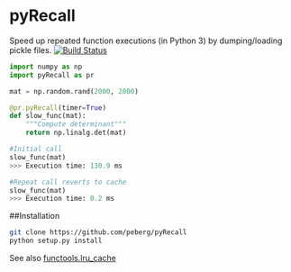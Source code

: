 # pyRecall
Speed up repeated function executions (in Python 3) by dumping/loading pickle files.
[![Build Status](https://travis-ci.org/peberg/pyRecall.png)](https://travis-ci.org/peberg/pyRecall)


```python
import numpy as np
import pyRecall as pr

mat = np.random.rand(2000, 2000)

@pr.pyRecall(timer=True)
def slow_func(mat):
    """Compute determinant"""
    return np.linalg.det(mat)

#Initial call
slow_func(mat)
>>> Execution time: 130.9 ms

#Repeat call reverts to cache
slow_func(mat)
>>> Execution time: 0.2 ms
```

##Installation
``` sh
git clone https://github.com/peberg/pyRecall
python setup.py install
```
See also
 [functools.lru_cache](https://docs.python.org/3/library/functools.html)
